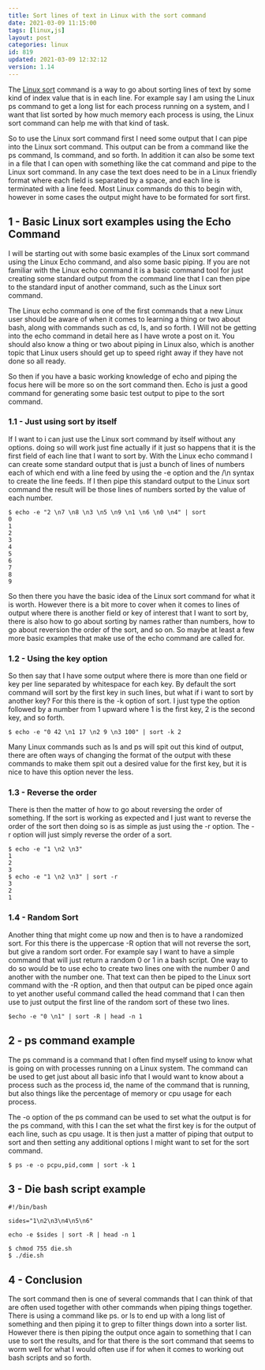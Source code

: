 ```yaml
---
title: Sort lines of text in Linux with the sort command
date: 2021-03-09 11:15:00
tags: [linux,js]
layout: post
categories: linux
id: 819
updated: 2021-03-09 12:32:12
version: 1.14
---
```


The [Linux sort](https://man7.org/linux/man-pages/man1/sort.1.html) command is a way to go about sorting lines of text by some kind of index value that is in each line. For example say I am using the Linux ps command to get a long list for each process running on a system, and I want that list sorted by how much memory each process is using, the Linux sort command can help me with that kind of task.

So to use the Linux sort command first I need some output that I can pipe into the Linux sort command. This output can be from a command like the ps command, ls command, and so forth. In addition it can also be some text in a file that I can open with something like the cat command and pipe to the Linux sort command. In any case the text does need to be in a Linux friendly format where each field is separated by a space, and each line is terminated with a line feed. Most Linux commands do this to begin with, however in some cases the output might have to be formated for sort first.

<!-- more -->

## 1 - Basic Linux sort examples using the Echo Command

I will be starting out with some basic examples of the Linux sort command using the Linux Echo command, and also some basic piping. If you are not familiar with the Linux echo command it is a basic command tool for just creating some standard output from the command line that I can then pipe to the standard input of another command, such as the Linux sort command.

The Linux echo command is one of the first commands that a new Linux user should be aware of when it comes to learning a thing or two about bash, along with commands such as cd, ls, and so forth. I Will not be getting into the echo command in detail here as I have wrote a post on it. You should also know a thing or two about piping in Linux also, which is another topic that Linux users should get up to speed right away if they have not done so all ready.

So then if you have a basic working knowledge of echo and piping the focus here will be more so on the sort command then. Echo is just a good command for generating some basic test output to pipe to the sort command.

### 1.1 - Just using sort by itself

If I want to i can just use the Linux sort command by itself without any options. doing so will work just fine actually if it just so happens that it is the first field of each line that I want to sort by. With the Linux echo command I can create some standard output that is just a bunch of lines of numbers each of which end with a line feed by using the -e option and the /\n syntax to create the line feeds. If I then pipe this standard output to the Linux sort command the result will be those lines of numbers sorted by the value of each number.

```
$ echo -e "2 \n7 \n8 \n3 \n5 \n9 \n1 \n6 \n0 \n4" | sort
0
1
2
3
4
5
6
7
8
9
```

So then there you have the basic idea of the Linux sort command for what it is worth. However there is a bit more to cover when it comes to lines of output where there is another field or key of interest that I want to sort by, there is also how to go about sorting by names rather than numbers, how to go about reversion the order of the sort, and so on. So maybe at least a few more basic examples that make use of the echo command are called for.

### 1.2 - Using the key option

So then say that I have some output where there is more than one field or key per line separated by whitespace for each key. By default the sort command will sort by the first key in such lines, but what if i want to sort by another key? For this there is the -k option of sort. I just type the option followed by a number from 1 upward where 1 is the first key, 2 is the second key, and so forth.

```
$ echo -e "0 42 \n1 17 \n2 9 \n3 100" | sort -k 2
```

Many Linux commands such as ls and ps will spit out this kind of output, there are often ways of changing the format of the output with these commands to make them spit out a desired value for the first key, but it is nice to have this option never the less.

### 1.3 - Reverse the order

There is then the matter of how to go about reversing the order of something. If the sort is working as expected and I just want to reverse the order of the sort then doing so is as simple as just using the -r option. The -r option will just simply reverse the order of a sort.

```
$ echo -e "1 \n2 \n3"
1
2
3
$ echo -e "1 \n2 \n3" | sort -r
3
2
1
```

### 1.4 - Random Sort

Another thing that might come up now and then is to have a randomized sort. For this there is the uppercase -R option that will not reverse the sort, but give a random sort order. For example say I want to have a simple command that will just return a random 0 or 1 in a bash script. One way to do so would be to use echo to create two lines one with the number 0 and another with the number one. That text can then be piped to the Linux sort command with the -R option, and then that output can be piped once again to yet another useful command called the head command that I can then use to just output the first line of the random sort of these two lines.

```
$echo -e "0 \n1" | sort -R | head -n 1
```

## 2 - ps command example

The ps command is a command that I often find myself using to know what is going on with processes running on a Linux system. The command can be used to get just about all basic info that I would want to know about a process such as the process id, the name of the command that is running, but also things like the percentage of memory or cpu usage for each process. 

The -o option of the ps command can be used to set what the output is for the ps command, with this I can the set what the first key is for the output of each line, such as cpu usage. It is then just a matter of piping that output to sort and then setting any additional options I might want to set for the sort command.

```
$ ps -e -o pcpu,pid,comm | sort -k 1
```

## 3 - Die bash script example

```
#!/bin/bash
 
sides="1\n2\n3\n4\n5\n6"
 
echo -e $sides | sort -R | head -n 1
```

```
$ chmod 755 die.sh
$ ./die.sh
```

## 4 - Conclusion

The sort command then is one of several commands that I can think of that are often used together with other commands when piping things together. There is using a command like ps. or ls to end up with a long list of something and then piping it to grep to filter things down into a sorter list. However there is then piping the output once again to something that I can use to sort the results, and for that there is the sort command that seems to worm well for what I would often use if for when it comes to working out bash scripts and so forth.
